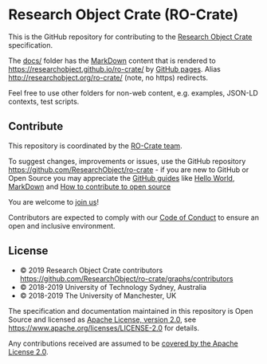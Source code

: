 # Research Object Crate (RO-Crate)

This is the GitHub repository for contributing to the [Research Object Crate](https://researchobject.github.io/ro-crate/) specification.

The [docs/](docs/) folder has the [MarkDown](https://guides.github.com/features/mastering-markdown) content that is rendered to <https://researchobject.github.io/ro-crate/> by [GitHub pages](https://pages.github.com/). Alias <http://researchobject.org/ro-crate/> (note, no https) redirects.

Feel free to use other folders for non-web content, e.g. examples, JSON-LD contexts, test scripts.

## Contribute

This repository is coordinated by the [RO-Crate team](https://researchobject.github.io/ro-crate/#contribute).

To suggest changes, improvements or issues, use the GitHub repository
<https://github.com/ResearchObject/ro-crate> - if you are new to GitHub or Open
Source you may appreciate the [GitHub guides](https://guides.github.com/) like
[Hello World](https://guides.github.com/activities/hello-world/),
[MarkDown](https://guides.github.com/features/mastering-markdown/) and [How to
contribute to open source](https://opensource.guide/how-to-contribute/)

You are welcome to [join us](https://github.com/ResearchObject/ro-crate/issues/1)! 

Contributors are expected to comply with our [Code of Conduct](CODE_OF_CONDUCT.md)
to ensure an open and inclusive environment.

## License

* © 2019 Research Object Crate contributors <https://github.com/ResearchObject/ro-crate/graphs/contributors>
* © 2018-2019 University of Technology Sydney, Australia
* © 2018-2019 The University of Manchester, UK

The specification and documentation maintained in this repository is Open Source and licensed as [Apache License, version 2.0](LICENSE), see <https://www.apache.org/licenses/LICENSE-2.0> for details.

Any contributions received are assumed to be [covered by the Apache License 2.0](https://www.apache.org/licenses/LICENSE-2.0#contributions).

